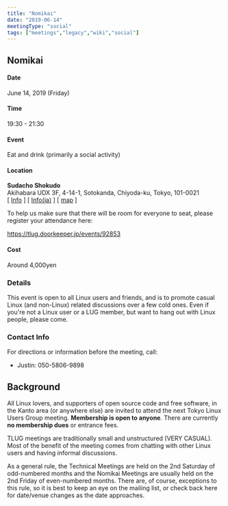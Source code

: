 ```yaml
---
title: "Nomikai"
date: "2019-06-14"
meetingType: "social"
tags: ["meetings","legacy","wiki","social"]
---
```


<h2 id="nomikai">Nomikai</h2>
<h4 id="date">Date</h4>
<p>June 14, 2019 (Friday)</p>
<h4 id="time">Time</h4>
<p>19:30 - 21:30</p>
<h4 id="event">Event</h4>
<p>Eat and drink (primarily a social activity)</p>
<h4 id="location">Location</h4>
<p><strong>Sudacho Shokudo</strong><br />
Akihabara UDX 3F, 4-14-1, Sotokanda, Chiyoda-ku, Tokyo, 101-0021<br />
[ <a href="https://gurunavi.com/en/g095630/rst/">Info</a> ]
[ <a href="https://r.gnavi.co.jp/g095630/">Info(ja)</a> ]
[ <a href="https://goo.gl/maps/bcFW1mDpoZ82">map</a> ]</p>
<p>To help us make sure that there will be room for everyone
to seat, please register your attendance here:</p>
<p><a href="https://tlug.doorkeeper.jp/events/92853">https://tlug.doorkeeper.jp/events/92853</a></p>
<h4 id="cost">Cost</h4>
<p>Around 4,000yen</p>
<h3 id="details">Details</h3>
<p>This event is open to all Linux users and friends, and is to promote casual Linux (and non-Linux) related discussions over a few cold ones. Even if you're not a Linux user or a LUG member, but want to hang out with Linux people, please come.</p>
<h3 id="contact_info">Contact Info</h3>
<p>For directions or information before the meeting, call:</p>
<ul>
<li>Justin: 050-5806-9898</li>
</ul>

<h2 id="introduction">Background</h2>
<p>All Linux lovers, and supporters of open source code and free software, in the Kanto area (or anywhere else) are invited to attend the next Tokyo Linux Users Group meeting. <b>Membership is open to anyone</b>. There are currently <b>no membership dues</b> or entrance fees.</p>
<p>TLUG meetings are traditionally small and unstructured (VERY CASUAL). Most of the benefit of the meeting comes from chatting with other Linux users and having informal discussions.</p>
<p>As a general rule, the Technical Meetings are held on the 2nd Saturday of odd-numbered months and the Nomikai Meetings are usually held on the 2nd Friday of even-numbered months. There are, of course, exceptions to this rule, so it is best to keep an eye on the mailing list, or check back here for date/venue changes as the date approaches.</p>
